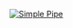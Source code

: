[![Simple Pipe](https://github.com/dpreschel/greetings-add/actions/workflows/pipeline.yml/badge.svg)](https://github.com/dpreschel/greetings-add/actions/workflows/pipeline.yml)
